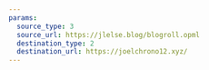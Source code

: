 ```yaml
---
params:
  source_type: 3
  source_url: https://jlelse.blog/blogroll.opml
  destination_type: 2
  destination_url: https://joelchrono12.xyz/
---
```

